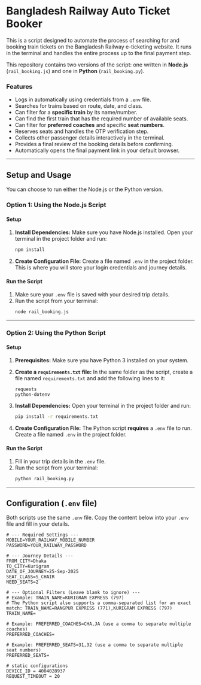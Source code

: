 # Bangladesh Railway Auto Ticket Booker

This is a script designed to automate the process of searching for and booking train tickets on the Bangladesh Railway e-ticketing website. It runs in the terminal and handles the entire process up to the final payment step.

This repository contains two versions of the script: one written in **Node.js** (`rail_booking.js`) and one in **Python** (`rail_booking.py`).

### Features

- Logs in automatically using credentials from a `.env` file.
- Searches for trains based on route, date, and class.
- Can filter for a **specific train** by its name/number.
- Can find the first train that has the required number of available seats.
- Can filter for **preferred coaches** and specific **seat numbers**.
- Reserves seats and handles the OTP verification step.
- Collects other passenger details interactively in the terminal.
- Provides a final review of the booking details before confirming.
- Automatically opens the final payment link in your default browser.

---

## Setup and Usage

You can choose to run either the Node.js or the Python version.

### Option 1: Using the Node.js Script

#### Setup

1.  **Install Dependencies:**
    Make sure you have Node.js installed. Open your terminal in the project folder and run:

    ```bash
    npm install
    ```

2.  **Create Configuration File:**
    Create a file named `.env` in the project folder. This is where you will store your login credentials and journey details.

#### Run the Script

1.  Make sure your `.env` file is saved with your desired trip details.
2.  Run the script from your terminal:
    ```bash
    node rail_booking.js
    ```

---

### Option 2: Using the Python Script

#### Setup

1.  **Prerequisites:**
    Make sure you have Python 3 installed on your system.

2.  **Create a `requirements.txt` file:**
    In the same folder as the script, create a file named `requirements.txt` and add the following lines to it:

    ```
    requests
    python-dotenv
    ```

3.  **Install Dependencies:**
    Open your terminal in the project folder and run:

    ```bash
    pip install -r requirements.txt
    ```

4.  **Create Configuration File:**
    The Python script **requires** a `.env` file to run. Create a file named `.env` in the project folder.

#### Run the Script

1.  Fill in your trip details in the `.env` file.
2.  Run the script from your terminal:
    ```bash
    python rail_booking.py
    ```

---

## Configuration (`.env` file)

Both scripts use the same `.env` file. Copy the content below into your `.env` file and fill in your details.

```env
# --- Required Settings ---
MOBILE=YOUR_RAILWAY_MOBILE_NUMBER
PASSWORD=YOUR_RAILWAY_PASSWORD

# --- Journey Details ---
FROM_CITY=Dhaka
TO_CITY=Kurigram
DATE_OF_JOURNEY=25-Sep-2025
SEAT_CLASS=S_CHAIR
NEED_SEATS=2

# --- Optional Filters (Leave blank to ignore) ---
# Example: TRAIN_NAME=KURIGRAM EXPRESS (797)
# The Python script also supports a comma-separated list for an exact match: TRAIN_NAME=RANGPUR EXPRESS (771),KURIGRAM EXPRESS (797)
TRAIN_NAME=

# Example: PREFERRED_COACHES=CHA,JA (use a comma to separate multiple coaches)
PREFERRED_COACHES=

# Example: PREFERRED_SEATS=31,32 (use a comma to separate multiple seat numbers)
PREFERRED_SEATS=

# static configurations
DEVICE_ID = 4004028937
REQUEST_TIMEOUT = 20
```
